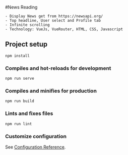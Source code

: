 #News Reading
```
- Display News get from https://newsapi.org/
- Top headline, User select and Profile tab
- Infinite scrolling
- Technology: VueJs, VueRouter, HTML, CSS, Javascript
```

## Project setup
```
npm install
```

### Compiles and hot-reloads for development
```
npm run serve
```

### Compiles and minifies for production
```
npm run build
```

### Lints and fixes files
```
npm run lint
```

### Customize configuration
See [Configuration Reference](https://cli.vuejs.org/config/).
